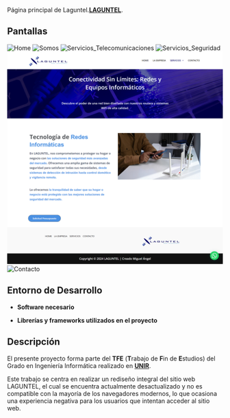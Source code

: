 Página principal de Laguntel.**<a href="https://laguntel.com/" target="_blank">LAGUNTEL</a>**.

## Pantallas

![Home](https://github.com/madelgado1/tfgwordpress-git/blob/master/pantallas/p%C3%A1gina_inicio.png)
![Somos](https://github.com/madelgado1/tfgwordpress-git/blob/master/pantallas/p%C3%A1gina_la_empresa.png)
![Servicios_Telecomunicaciones](https://github.com/madelgado1/tfgwordpress-git/blob/master/pantallas/p%C3%A1gina_servicios_telecomunicaciones.png)
![Servicios_Seguridad](https://github.com/madelgado1/tfgwordpress-git/blob/master/pantallas/p%C3%A1gina_seguridad_integral.png)
![Servicios_Informática](https://github.com/madelgado1/tfgwordpress-git/blob/master/pantallas/p%C3%A1gina_inform%C3%A1tica.png)
![Contacto](https://github.com/madelgado1/tfgwordpress-git/blob/master/pantallas/p%C3%A1gina_contacto.png)

## Entorno de Desarrollo

- **Software necesario**

- **Librerías y frameworks utilizados en el proyecto**

## Descripción

El presente proyecto forma parte del **TFE** \(**T**rabajo de **F**in de **E**studios\) del Grado en Ingeniería Informática realizado en **<a href="https://www.unir.net" target="_blank">UNIR</a>**.

Este trabajo se centra en realizar un rediseño integral del sitio web LAGUNTEL, el cual se
encuentra actualmente desactualizado y no es compatible con la mayoría de los navegadores
modernos, lo que ocasiona una experiencia negativa para los usuarios que intentan acceder
al sitio web.

